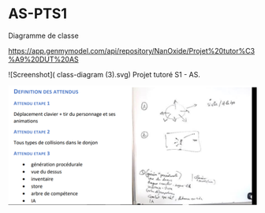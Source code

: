 # AS-PTS1
Diagramme de classe 

https://app.genmymodel.com/api/repository/NanOxide/Projet%20tutor%C3%A9%20DUT%20AS

![Screenshot]( class-diagram (3).svg)
Projet tutoré S1 - AS.

![Screenshot](yesss.PNG)

